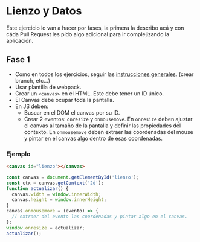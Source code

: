 # Lienzo y Datos

Este ejercicio lo van a hacer por fases, la primera la describo acá y con cáda Pull Request les pido algo adicional para ir complejizando la aplicación.

## Fase 1

- Como en todos los ejercicios, seguir las [instrucciones generales](../). (crear branch, etc...)
- Usar plantilla de webpack.
- Crear un `<canvas>` en el HTML. Este debe tener un ID único.
- El Canvas debe ocupar toda la pantalla.
- En JS deben:
  - Buscar en el DOM el canvas por su ID.
  - Crear 2 eventos: `onresize` y `onmousemove`. En `onresize` deben ajustar el canvas al tamaño de la pantalla y definir las propiedades del contexto. En `onmousemove` deben extraer las coordenadas del mouse y pintar en el canvas algo dentro de esas coordenadas.

### Ejemplo

```html
<canvas id="lienzo"></canvas>
```

```js
const canvas = document.getElementById('lienzo');
const ctx = canvas.getContext('2d');
function actualizar() {
  canvas.width = window.innerWidth;
  canvas.height = window.innerHeight;
}
canvas.onmousemove = (evento) => {
  // extraer del evento las coordenadas y pintar algo en el canvas.
};
window.onresize = actualizar;
actualizar();
```